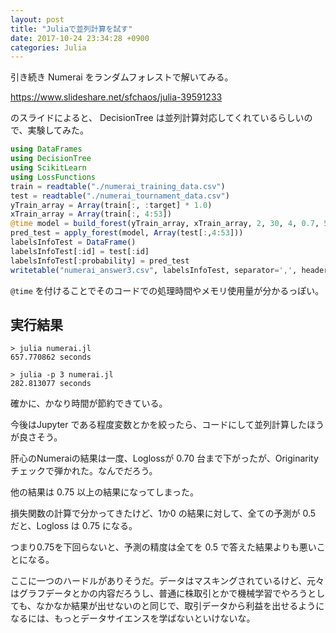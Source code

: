 ```yaml
---
layout: post
title: "Juliaで並列計算を試す"
date: 2017-10-24 23:34:28 +0900
categories: Julia
---
```


引き続き Numerai をランダムフォレストで解いてみる。

https://www.slideshare.net/sfchaos/julia-39591233

のスライドによると、 DecisionTree は並列計算対応してくれているらしいので、実験してみた。

``` julia
using DataFrames
using DecisionTree
using ScikitLearn
using LossFunctions
train = readtable("./numerai_training_data.csv")
test = readtable("./numerai_tournament_data.csv")
yTrain_array = Array(train[:, :target] * 1.0)
xTrain_array = Array(train[:, 4:53])
@time model = build_forest(yTrain_array, xTrain_array, 2, 30, 4, 0.7, 50)
pred_test = apply_forest(model, Array(test[:,4:53]))
labelsInfoTest = DataFrame()
labelsInfoTest[:id] = test[:id]
labelsInfoTest[:probability] = pred_test
writetable("numerai_answer3.csv", labelsInfoTest, separator=',', header=true)
```

`@time` を付けることでそのコードでの処理時間やメモリ使用量が分かるっぽい。

## 実行結果

``` shell
> julia numerai.jl
657.770862 seconds

> julia -p 3 numerai.jl
282.813077 seconds
```

確かに、かなり時間が節約できている。

今後はJupyter である程度変数とかを絞ったら、コードにして並列計算したほうが良さそう。

肝心のNumeraiの結果は一度、Loglossが 0.70 台まで下がったが、Originarity チェックで弾かれた。なんでだろう。

他の結果は 0.75 以上の結果になってしまった。

損失関数の計算で分かってきたけど、1か0 の結果に対して、全ての予測が 0.5 だと、Logloss は 0.75 になる。

つまり0.75を下回らないと、予測の精度は全てを 0.5 で答えた結果よりも悪いことになる。

ここに一つのハードルがありそうだ。データはマスキングされているけど、元々はグラフデータとかの内容だろうし、普通に株取引とかで機械学習でやろうとしても、なかなか結果が出せないのと同じで、取引データから利益を出せるようになるには、もっとデータサイエンスを学ばないといけないな。